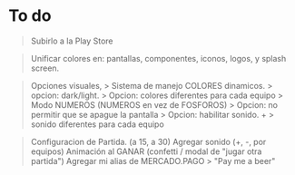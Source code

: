 # To do

> Subirlo a la Play Store

> Unificar colores en: pantallas, componentes, iconos, logos, y splash screen.



> Opciones visuales, 
	> Sistema de manejo COLORES dinamicos.
		> opcion: dark/light.
		> Opcion: colores diferentes para cada equipo
	> Modo NUMEROS (NUMEROS en vez de FOSFOROS)
	> Opcion: no permitir que se apague la pantalla
	> Opcion: habilitar sonido. + > sonido diferentes para cada equipo
	
> Configuracion de Partida. (a 15, a 30)
> Agregar sonido (+, -, por equipos)
> Animación al GANAR (confetti / modal de "jugar otra partida")
> Agregar mi alias de MERCADO.PAGO > "Pay me a beer"

